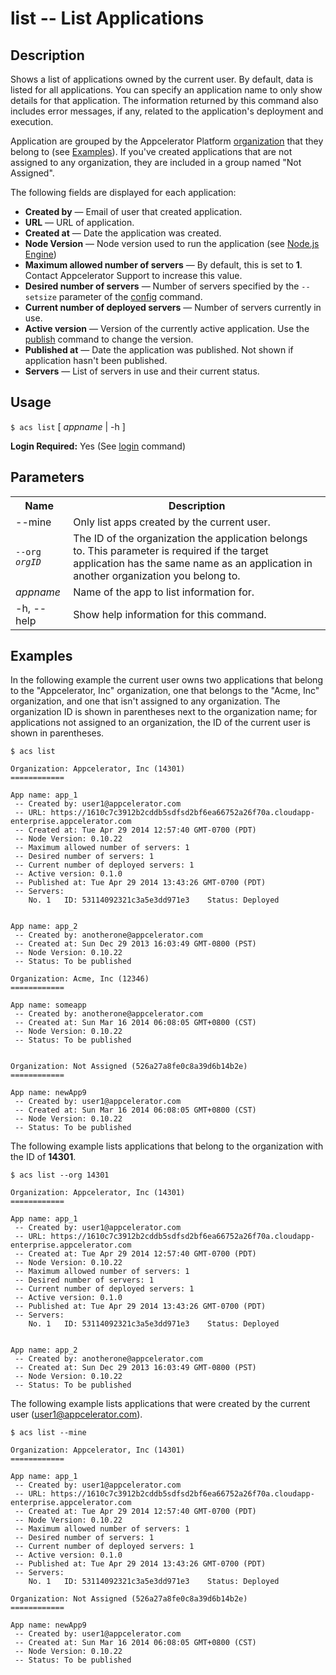 
# list -- List Applications

## Description

Shows a list of applications owned by the current user. By default, data is listed for all applications. 
You can specify an application name to only show details for that application. The information returned
by this command also includes error messages, if any, related to the application's deployment and execution. 

Application are grouped by the Appcelerator Platform [organization](#!/guide/node_orgs) that they belong to (see [Examples](#!/guide/node_cli_list-section-examples)). 
If you've created applications that are not assigned to any organization, they are included in a group named "Not Assigned".

The following fields are displayed for each application:

* **Created by** &mdash; Email of user that created application.
* **URL** &mdash; URL of application.
* **Created at**  &mdash; Date the application was created.
* **Node Version**  &mdash; Node version used to run the application (see [Node.js Engine](#!/guide/node_standard-section-node-js-engine))
* **Maximum allowed number of servers**  &mdash; By default, this is set to **1**. Contact Appcelerator Support to increase this value.
* **Desired number of servers**  &mdash; Number of servers specified by the `--setsize` parameter of the 
[config](#!/guide/node_cli_config) command.
* **Current number of deployed servers**  &mdash; Number of servers currently in use.
* **Active version** &mdash;  Version of the currently active application. Use the [publish](#!/guide/node_cli_publish) command to change the version.
* **Published at** &mdash;  Date the application was published. Not shown if application hasn't been published.
* **Servers** &mdash; List of servers in use and their current status.

## Usage

`$ acs list` [ _appname_ | -h ]

**Login Required:** Yes (See [login](#!/guide/node_cli_login) command)

## Parameters

<table class="doc-table">
    <tbody>
        <tr>
            <th>Name</th>
            <th>Description</th>
        </tr>
        <tr>
            <td>--mine</td>
            <td>Only list apps created by the current user.</td>
        </tr>
        <tr>
            <td><code>--org <em>orgID</em></code></td>
            <td>The ID of the organization the application belongs to. This parameter is required
            if the target application has the same name as an application in another organization 
            you belong to.
             </td>
        </tr>
        <tr>
            <td><i>appname</i></td>
            <td>Name of the app to list information for.</td>
        </tr>
        <tr>
            <td>-h, --help</td>
            <td>Show help information for this command.</td>
        </tr>
    </tbody>
</table>

## Examples

In the following example the current user owns two applications that belong to the "Appcelerator, Inc" 
organization, one that belongs to the "Acme, Inc" organization, and one that isn't assigned to any
organization. The organization ID is shown in parentheses next to the organization name; for applications
not assigned to an organization, the ID of the current user is shown in parentheses.
    
    $ acs list
    
    Organization: Appcelerator, Inc (14301)
    ============ 

    App name: app_1
     -- Created by: user1@appcelerator.com
     -- URL: https://1610c7c3912b2cddb5sdfsd2bf6ea66752a26f70a.cloudapp-enterprise.appcelerator.com
     -- Created at: Tue Apr 29 2014 12:57:40 GMT-0700 (PDT)
     -- Node Version: 0.10.22
     -- Maximum allowed number of servers: 1
     -- Desired number of servers: 1
     -- Current number of deployed servers: 1
     -- Active version: 0.1.0
     -- Published at: Tue Apr 29 2014 13:43:26 GMT-0700 (PDT)
     -- Servers: 
        No. 1   ID: 53114092321c3a5e3dd971e3    Status: Deployed


    App name: app_2
     -- Created by: anotherone@appcelerator.com
     -- Created at: Sun Dec 29 2013 16:03:49 GMT-0800 (PST)
     -- Node Version: 0.10.22
     -- Status: To be published

    Organization: Acme, Inc (12346)
    ============ 
     
    App name: someapp
     -- Created by: anotherone@appcelerator.com
     -- Created at: Sun Mar 16 2014 06:08:05 GMT+0800 (CST)
     -- Node Version: 0.10.22
     -- Status: To be published


    Organization: Not Assigned (526a27a8fe0c8a39d6b14b2e)
    ============ 
     
    App name: newApp9
     -- Created by: user1@appcelerator.com
     -- Created at: Sun Mar 16 2014 06:08:05 GMT+0800 (CST)
     -- Node Version: 0.10.22
     -- Status: To be published

The following example lists applications that belong to the organization with the ID of **14301**.

    $ acs list --org 14301

    Organization: Appcelerator, Inc (14301)
    ============ 

    App name: app_1
     -- Created by: user1@appcelerator.com
     -- URL: https://1610c7c3912b2cddb5sdfsd2bf6ea66752a26f70a.cloudapp-enterprise.appcelerator.com
     -- Created at: Tue Apr 29 2014 12:57:40 GMT-0700 (PDT)
     -- Node Version: 0.10.22
     -- Maximum allowed number of servers: 1
     -- Desired number of servers: 1
     -- Current number of deployed servers: 1
     -- Active version: 0.1.0
     -- Published at: Tue Apr 29 2014 13:43:26 GMT-0700 (PDT)
     -- Servers: 
        No. 1   ID: 53114092321c3a5e3dd971e3    Status: Deployed


    App name: app_2
     -- Created by: anotherone@appcelerator.com    
     -- Created at: Sun Dec 29 2013 16:03:49 GMT-0800 (PST)
     -- Node Version: 0.10.22
     -- Status: To be published

The following example lists applications that were created by the current user (user1@appcelerator.com).

    $ acs list --mine

    Organization: Appcelerator, Inc (14301)
    ============ 

    App name: app_1
     -- Created by: user1@appcelerator.com
     -- URL: https://1610c7c3912b2cddb5sdfsd2bf6ea66752a26f70a.cloudapp-enterprise.appcelerator.com
     -- Created at: Tue Apr 29 2014 12:57:40 GMT-0700 (PDT)
     -- Node Version: 0.10.22
     -- Maximum allowed number of servers: 1
     -- Desired number of servers: 1
     -- Current number of deployed servers: 1
     -- Active version: 0.1.0
     -- Published at: Tue Apr 29 2014 13:43:26 GMT-0700 (PDT)
     -- Servers: 
        No. 1   ID: 53114092321c3a5e3dd971e3    Status: Deployed

    Organization: Not Assigned (526a27a8fe0c8a39d6b14b2e)
    ============ 
     
    App name: newApp9
     -- Created by: user1@appcelerator.com
     -- Created at: Sun Mar 16 2014 06:08:05 GMT+0800 (CST)
     -- Node Version: 0.10.22
     -- Status: To be published        

